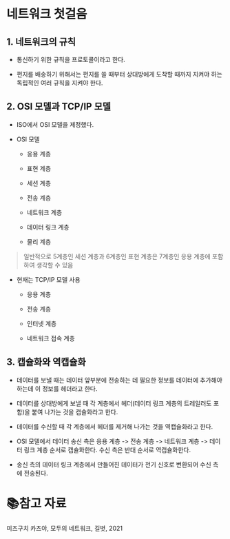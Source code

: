 # 네트워크 첫걸음

## 1. 네트워크의 규칙

- 통신하기 위한 규칙을 프로토콜이라고 한다.

- 편지를 배송하기 위해서는 편지를 쓸 때부터 상대방에게 도착할 때까지 지켜야 하는 독립적인 여러 규칙을 지켜야 한다.

## 2. OSI 모델과 TCP/IP 모델

- ISO에서 OSI 모델을 제정했다.

- OSI 모델
  
  - 응용 계층
  
  - 표현 계층
  
  - 세션 계층
  
  - 전송 계층
  
  - 네트워크 계층
  
  - 데이터 링크 계층
  
  - 물리 계층

> 일반적으로 5계층인 세션 계층과 6계층인 표현 계층은 7계층인 응용 계층에 포함하여 생각할 수 있음

- 현재는 TCP/IP 모델 사용
  
  - 응용 계층
  
  - 전송 계층
  
  - 인터넷 계층
  
  - 네트워크 접속 계층

## 3. 캡슐화와 역캡슐화

- 데이터를 보낼 때는 데이터 앞부분에 전송하는 데 필요한 정보를 데이터에 추가해야 하는데 이 정보를 헤더라고 한다.

- 데이터를 상대방에게 보낼 때 각 계층에서 헤더(데이터 링크 계층의 트레일러도 포함)을 붙여 나가는 것을 캡슐화라고 한다.

- 데이터를 수신할 때 각 계층에서 헤더를 제거해 나가는 것을 역캡슐화라고 한다.

- OSI 모델에서 데이터 송신 측은 응용 계층 -> 전송 계층 -> 네트워크 계층 -> 데이터 링크 계층 순서로 캡슐화한다. 수신 측은 반대 순서로 역캡슐화한다.

- 송신 측의 데이터 링크 계층에서 만들어진 데이터가 전기 신호로 변환되어 수신 측에 전송된다.



# :books:참고 자료

미즈구치 카츠야, 모두의 네트워크, 길벗, 2021
